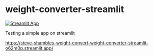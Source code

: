 # weight-converter-streamlit

[![Streamlit App](https://static.streamlit.io/badges/streamlit_badge_black_white.svg)](https://share.streamlit.io/steve-shambles/https://github.com/Steve-Shambles/weight-converter-streamlit/https://steve-shambles-weight-convert-weight-converter-streamlit-o62m0p.streamlit.app/)

Testing a simple app on streamlit

https://steve-shambles-weight-convert-weight-converter-streamlit-o62m0p.streamlit.app/
